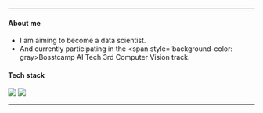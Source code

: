 ***

#### About me
- I am aiming to become a data scientist.
- And currently participating in the <span style='background-color: gray>Bosstcamp AI Tech 3rd</span> Computer Vision track.

#### Tech stack
<img src="https://img.shields.io/badge/Python-blue?style=flat&logo=Python&logoColor=white"/> <img src="https://img.shields.io/badge/Pytorch-orange?style=flat&logo=Pytorch&logoColor=white"/>

***
